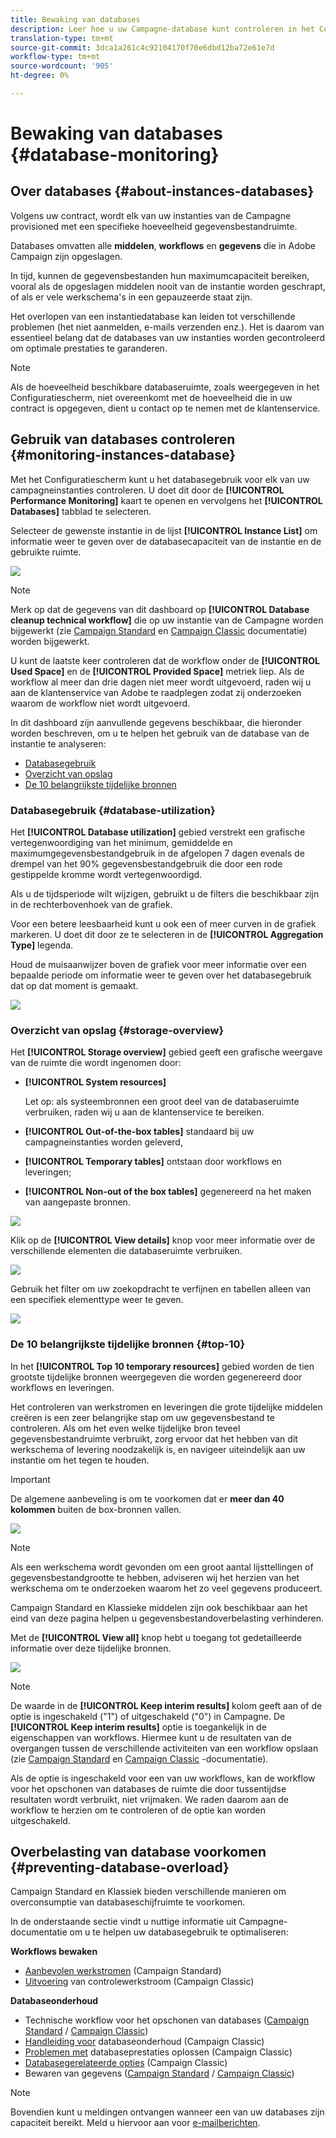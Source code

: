 ```yaml
---
title: Bewaking van databases
description: Leer hoe u uw Campagne-database kunt controleren in het Configuratiescherm
translation-type: tm+mt
source-git-commit: 3dca1a261c4c92104170f70e6dbd12ba72e61e7d
workflow-type: tm+mt
source-wordcount: '905'
ht-degree: 0%

---
```



# Bewaking van databases {#database-monitoring}

## Over databases {#about-instances-databases}

Volgens uw contract, wordt elk van uw instanties van de Campagne provisioned met een specifieke hoeveelheid gegevensbestandruimte.

Databases omvatten alle **middelen**, **workflows** en **gegevens** die in Adobe Campaign zijn opgeslagen.

In tijd, kunnen de gegevensbestanden hun maximumcapaciteit bereiken, vooral als de opgeslagen middelen nooit van de instantie worden geschrapt, of als er vele werkschema&#39;s in een gepauzeerde staat zijn.

Het overlopen van een instantiedatabase kan leiden tot verschillende problemen (het niet aanmelden, e-mails verzenden enz.). Het is daarom van essentieel belang dat de databases van uw instanties worden gecontroleerd om optimale prestaties te garanderen.

>[!NOTE]
>
>Als de hoeveelheid beschikbare databaseruimte, zoals weergegeven in het Configuratiescherm, niet overeenkomt met de hoeveelheid die in uw contract is opgegeven, dient u contact op te nemen met de klantenservice.

## Gebruik van databases controleren {#monitoring-instances-database}

Met het Configuratiescherm kunt u het databasegebruik voor elk van uw campagneinstanties controleren. U doet dit door de **[!UICONTROL Performance Monitoring]** kaart te openen en vervolgens het **[!UICONTROL Databases]** tabblad te selecteren.

Selecteer de gewenste instantie in de lijst **[!UICONTROL Instance List]** om informatie weer te geven over de databasecapaciteit van de instantie en de gebruikte ruimte.

![](assets/databases_dashboard.png)

>[!NOTE]
>
>Merk op dat de gegevens van dit dashboard op **[!UICONTROL Database cleanup technical workflow]** die op uw instantie van de Campagne worden bijgewerkt (zie [Campaign Standard](https://docs.adobe.com/help/en/campaign-standard/using/administrating/application-settings/technical-workflows.html#list-of-technical-workflows) en [Campaign Classic](https://docs.adobe.com/help/en/campaign-classic/using/monitoring-campaign-classic/data-processing/database-cleanup-workflow.html) documentatie) worden bijgewerkt.
>
>U kunt de laatste keer controleren dat de workflow onder de **[!UICONTROL Used Space]** en de **[!UICONTROL Provided Space]** metriek liep. Als de workflow al meer dan drie dagen niet meer wordt uitgevoerd, raden wij u aan de klantenservice van Adobe te raadplegen zodat zij onderzoeken waarom de workflow niet wordt uitgevoerd.

In dit dashboard zijn aanvullende gegevens beschikbaar, die hieronder worden beschreven, om u te helpen het gebruik van de database van de instantie te analyseren:

* [Databasegebruik](../../performance-monitoring/using/database-monitoring.md#database-utilization)
* [Overzicht van opslag](../../performance-monitoring/using/database-monitoring.md#storage-overview)
* [De 10 belangrijkste tijdelijke bronnen](../../performance-monitoring/using/database-monitoring.md#top-10)

### Databasegebruik {#database-utilization}

Het **[!UICONTROL Database utilization]** gebied verstrekt een grafische vertegenwoordiging van het minimum, gemiddelde en maximumgegevensbestandgebruik in de afgelopen 7 dagen evenals de drempel van het 90% gegevensbestandgebruik die door een rode gestippelde kromme wordt vertegenwoordigd.

Als u de tijdsperiode wilt wijzigen, gebruikt u de filters die beschikbaar zijn in de rechterbovenhoek van de grafiek.

Voor een betere leesbaarheid kunt u ook een of meer curven in de grafiek markeren. U doet dit door ze te selecteren in de **[!UICONTROL Aggregation Type]** legenda.

Houd de muisaanwijzer boven de grafiek voor meer informatie over een bepaalde periode om informatie weer te geven over het databasegebruik dat op dat moment is gemaakt.

![](assets/databases_dashboard_detail.png)

### Overzicht van opslag {#storage-overview}

Het **[!UICONTROL Storage overview]** gebied geeft een grafische weergave van de ruimte die wordt ingenomen door:

* **[!UICONTROL System resources]**

   Let op: als systeembronnen een groot deel van de databaseruimte verbruiken, raden wij u aan de klantenservice te bereiken.

* **[!UICONTROL Out-of-the-box tables]** standaard bij uw campagneinstanties worden geleverd,
* **[!UICONTROL Temporary tables]** ontstaan door workflows en leveringen;
* **[!UICONTROL Non-out of the box tables]** gegenereerd na het maken van aangepaste bronnen.

![](assets/database-storage-overview.png)

Klik op de **[!UICONTROL View details]** knop voor meer informatie over de verschillende elementen die databaseruimte verbruiken.

![](assets/database-storage-details.png)

Gebruik het filter om uw zoekopdracht te verfijnen en tabellen alleen van een specifiek elementtype weer te geven.

![](assets/database-storage-overview-filter.png)

### De 10 belangrijkste tijdelijke bronnen {#top-10}

In het **[!UICONTROL Top 10 temporary resources]** gebied worden de tien grootste tijdelijke bronnen weergegeven die worden gegenereerd door workflows en leveringen.

Het controleren van werkstromen en leveringen die grote tijdelijke middelen creëren is een zeer belangrijke stap om uw gegevensbestand te controleren. Als om het even welke tijdelijke bron teveel gegevensbestandruimte verbruikt, zorg ervoor dat het hebben van dit werkschema of levering noodzakelijk is, en navigeer uiteindelijk aan uw instantie om het tegen te houden.

>[!IMPORTANT]
>
>De algemene aanbeveling is om te voorkomen dat er **meer dan 40 kolommen** buiten de box-bronnen vallen.

![](assets/database-top10.png)

>[!NOTE]
>
>Als een werkschema wordt gevonden om een groot aantal lijsttellingen of gegevensbestandgrootte te hebben, adviseren wij het herzien van het werkschema om te onderzoeken waarom het zo veel gegevens produceert.
>
>Campaign Standard en Klassieke middelen zijn ook beschikbaar aan het eind van deze pagina helpen u gegevensbestandoverbelasting verhinderen.

Met de **[!UICONTROL View all]** knop hebt u toegang tot gedetailleerde informatie over deze tijdelijke bronnen.

![](assets/database-top10-view.png)

>[!NOTE]
>
>De waarde in de **[!UICONTROL Keep interim results]** kolom geeft aan of de optie is ingeschakeld (&quot;1&quot;) of uitgeschakeld (&quot;0&quot;) in Campagne. De **[!UICONTROL Keep interim results]** optie is toegankelijk in de eigenschappen van workflows. Hiermee kunt u de resultaten van de overgangen tussen de verschillende activiteiten van een workflow opslaan (zie [Campaign Standard](https://docs.adobe.com/content/help/en/campaign-standard/using/managing-processes-and-data/executing-a-workflow/managing-execution-options.html) en [Campaign Classic](https://docs.adobe.com/content/help/en/campaign-classic/using/automating-with-workflows/general-operation/workflow-best-practices.html#logs) -documentatie).
>
>Als de optie is ingeschakeld voor een van uw workflows, kan de workflow voor het opschonen van databases de ruimte die door tussentijdse resultaten wordt verbruikt, niet vrijmaken. We raden daarom aan de workflow te herzien om te controleren of de optie kan worden uitgeschakeld.

## Overbelasting van database voorkomen {#preventing-database-overload}

Campaign Standard en Klassiek bieden verschillende manieren om overconsumptie van databaseschijfruimte te voorkomen.

In de onderstaande sectie vindt u nuttige informatie uit Campagne-documentatie om u te helpen uw databasegebruik te optimaliseren:

**Workflows bewaken**

* [Aanbevolen werkstromen](https://docs.adobe.com/content/help/en/campaign-standard/using/managing-processes-and-data/workflow-general-operation/best-practices-workflows.html) (Campaign Standard)
* [Uitvoering](https://docs.adobe.com/help/en/campaign-classic/using/automating-with-workflows/monitoring-workflows/monitoring-workflow-execution.html) van controlewerkstroom (Campaign Classic)

**Databaseonderhoud**

* Technische workflow voor het opschonen van databases ([Campaign Standard](https://docs.adobe.com/help/en/campaign-standard/using/administrating/application-settings/technical-workflows.html#list-of-technical-workflows) / [Campaign Classic](https://docs.adobe.com/help/en/campaign-classic/using/monitoring-campaign-classic/data-processing/database-cleanup-workflow.html))
* [Handleiding voor](https://docs.adobe.com/content/help/en/campaign-classic/using/monitoring-campaign-classic/database-maintenance/recommendations.html) databaseonderhoud (Campaign Classic)
* [Problemen met](https://docs.adobe.com/content/help/en/campaign-classic/using/monitoring-campaign-classic/troubleshooting/database-performances.html) databaseprestaties oplossen (Campaign Classic)
* [Databasegerelateerde opties](https://docs.adobe.com/help/en/campaign-classic/using/installing-campaign-classic/appendices/configuring-campaign-options.html#database) (Campaign Classic)
* Bewaren van gegevens ([Campaign Standard](https://docs.adobe.com/help/en/campaign-standard/using/administrating/application-settings/data-retention.html) / [Campaign Classic](https://docs.adobe.com/help/en/campaign-classic/using/configuring-campaign-classic/data-model/data-model-best-practices.html#data-retention))

>[!NOTE]
>
>Bovendien kunt u meldingen ontvangen wanneer een van uw databases zijn capaciteit bereikt. Meld u hiervoor aan voor [e-mailberichten](../../performance-monitoring/using/email-alerting.md).
